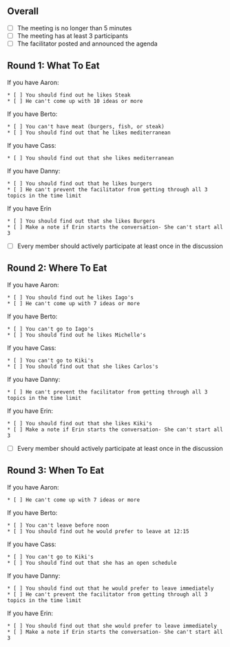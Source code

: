 ## Overall

* [ ] The meeting is no longer than 5 minutes 
* [ ] The meeting has at least 3 participants 
* [ ] The facilitator posted and announced the agenda 

## Round 1: What To Eat

If you have Aaron:

    * [ ] You should find out he likes Steak
    * [ ] He can't come up with 10 ideas or more

If you have Berto:

    * [ ] You can't have meat (burgers, fish, or steak)
    * [ ] You should find out that he likes mediterranean

If you have Cass:

    * [ ] You should find out that she likes mediterranean

If you have Danny:

    * [ ] You should find out that he likes burgers
    * [ ] He can't prevent the facilitator from getting through all 3 topics in the time limit

If you have Erin

    * [ ] You should find out that she likes Burgers
    * [ ] Make a note if Erin starts the conversation- She can't start all 3

* [ ] Every member should actively participate at least once in the discussion

## Round 2: Where To Eat

If you have Aaron:

    * [ ] You should find out he likes Iago's
    * [ ] He can't come up with 7 ideas or more

If you have Berto:

    * [ ] You can't go to Iago's
    * [ ] You should find out he likes Michelle's

If you have Cass:

    * [ ] You can't go to Kiki's
    * [ ] You should find out that she likes Carlos's

If you have Danny:

    * [ ] He can't prevent the facilitator from getting through all 3 topics in the time limit

If you have Erin:

    * [ ] You should find out that she likes Kiki's
    * [ ] Make a note if Erin starts the conversation- She can't start all 3

* [ ] Every member should actively participate at least once in the discussion

## Round 3: When To Eat

If you have Aaron:

    * [ ] He can't come up with 7 ideas or more

If you have Berto:

    * [ ] You can't leave before noon
    * [ ] You should find out he would prefer to leave at 12:15

If you have Cass:

    * [ ] You can't go to Kiki's
    * [ ] You should find out that she has an open schedule

If you have Danny:

    * [ ] You should find out that he would prefer to leave immediately
    * [ ] He can't prevent the facilitator from getting through all 3 topics in the time limit

If you have Erin:

    * [ ] You should find out that she would prefer to leave immediately
    * [ ] Make a note if Erin starts the conversation- She can't start all 3
